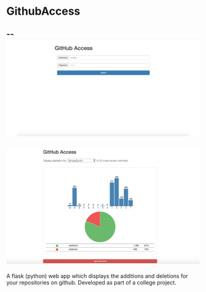# GithubAccess
--
![Log in](https://github.com/arthursmel/GithubAccess/blob/master/1.png "Log in")
----
![Statistics](https://github.com/arthursmel/GithubAccess/blob/master/2.png "Statistics")
----
A flask (python) web app which displays the additions and deletions for your repositories on github. 
Developed as part of a college project.
